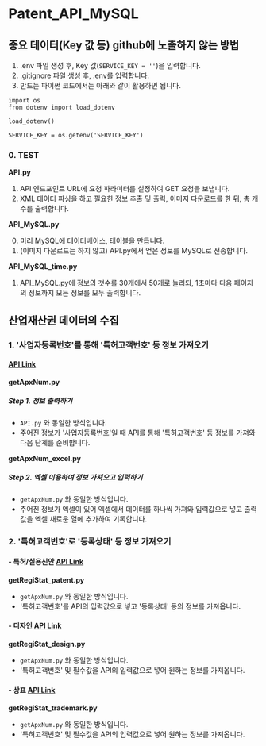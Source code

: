 # Patent_API_MySQL

## 중요 데이터(Key 값 등) github에 노출하지 않는 방법
1. .env 파일 생성 후, Key 값(```SERVICE_KEY = ''```)을 입력합니다.
2. .gitignore 파일 생성 후, .env를 입력합니다.
3. 만드는 파이썬 코드에서는 아래와 같이 활용하면 됩니다.
```
import os
from dotenv import load_dotenv

load_dotenv()

SERVICE_KEY = os.getenv('SERVICE_KEY')
```

### 0. TEST
**API.py**
1. API 엔드포인트 URL에 요청 파라미터를 설정하여 GET 요청을 보냅니다.
2. XML 데이터 파싱을 하고 필요한 정보 추출 및 출력, 이미지 다운로드를 한 뒤, 총 개수를 출력합니다.

**API_MySQL.py**

0. 미리 MySQL에 데이터베이스, 테이블을 만듭니다.
1. (이미지 다운로드는 하지 않고) API.py에서 얻은 정보를 MySQL로 전송합니다.

**API_MySQL_time.py**
1. API_MySQL.py에 정보의 갯수를 30개에서 50개로 늘리되, 1초마다 다음 페이지의 정보까지 모든 정보를 모두 출력합니다.

## 산업재산권 데이터의 수집

### 1. '사업자등록번호'를 통해 '특허고객번호' 등 정보 가져오기
#### [API Link](https://plus.kipris.or.kr/portal/data/service/DBII_000000000000247/view.do?menuNo=210007&kppBCode=&kppMCode=&kppSCode=&subTab=&entYn=N&clasKeyword=#soap_ADI_0000000000010076)

**getApxNum.py**
##### Step 1. 정보 출력하기
- ```API.py``` 와 동일한 방식입니다.
- 주어진 정보가 '사업자등록번호'일 때 API를 통해 '특허고객번호' 등 정보를 가져와 다음 단계를 준비합니다.

**getApxNum_excel.py**
##### Step 2. 엑셀 이용하여 정보 가져오고 입력하기

- ```getApxNum.py``` 와 동일한 방식입니다.
- 주어진 정보가 엑셀이 있어 엑셀에서 데이터를 하나씩 가져와 입력값으로 넣고 출력값을 엑셀 새로운 열에 추가하여 기록합니다.

### 2. '특허고객번호'로 '등록상태' 등 정보 가져오기
#### - 특허/실용신안 [API Link](https://plus.kipris.or.kr/portal/data/service/DBII_000000000000001/view.do?%20menuNo=200100&kppBCode=&kppMCode=&kppSCode=&subTab=SC001&entYn=N&clasKeyword=#soap_ADI_0000000000002944)
**getRegiStat_patent.py** 
- ```getApxNum.py``` 와 동일한 방식입니다.
- '특허고객번호'를 API의 입력값으로 넣고 '등록상태' 등의 정보를 가져옵니다.

#### - 디자인 [API Link](https://plus.kipris.or.kr/portal/data/service/DBII_000000000000008/view.do?%20menuNo=200100&kppBCode=&kppMCode=&kppSCode=&subTab=SC001&entYn=N&clasKeyword=#soap_ADI_0000000000002311)
**getRegiStat_design.py** 
- ```getApxNum.py``` 와 동일한 방식입니다.
- '특허고객번호' 및 필수값을 API의 입력값으로 넣어 원하는 정보를 가져옵니다.

#### - 상표 [API Link](https://plus.kipris.or.kr/portal/data/service/DBII_000000000000012/view.do?%20menuNo=200100&kppBCode=&kppMCode=&kppSCode=&subTab=SC001&entYn=N&clasKeyword=#soap_ADI_0000000000002321)
**getRegiStat_trademark.py** 
- ```getApxNum.py``` 와 동일한 방식입니다.
- '특허고객번호' 및 필수값을 API의 입력값으로 넣어 원하는 정보를 가져옵니다.
